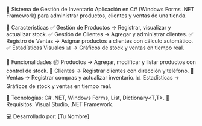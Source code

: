 🛒 Sistema de Gestión de Inventario
Aplicación en C# (Windows Forms .NET Framework) para administrar productos, clientes y ventas de una tienda.

📌 Características
✅ Gestión de Productos → Registrar, visualizar y actualizar stock.
✅ Gestión de Clientes → Agregar y administrar clientes.
✅ Registro de Ventas → Asignar productos a clientes con cálculo automático.
✅ Estadísticas Visuales 📊 → Gráficos de stock y ventas en tiempo real.

📝 Funcionalidades
📦 Productos → Agregar, modificar y listar productos con control de stock.
👤 Clientes → Registrar clientes con dirección y teléfono.
🛒 Ventas → Registrar compras y actualizar inventario.
📊 Estadísticas → Gráficos de stock y ventas en tiempo real.

🚀 Tecnologías: C# .NET, Windows Forms, List<T>, Dictionary<T,T>.
📌 Requisitos: Visual Studio, .NET Framework.

💻 Desarrollado por: [Tu Nombre] 
